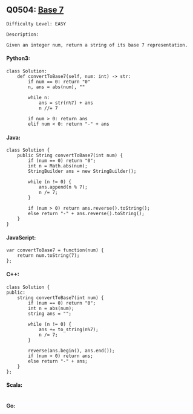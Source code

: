 ## Q0504: [Base 7](https://leetcode.com/problems/base-7/)

```
Difficulty Level: EASY
```

```
Description:

Given an integer num, return a string of its base 7 representation.
```

#### Python3:

```
class Solution:
    def convertToBase7(self, num: int) -> str:
        if num == 0: return "0"
        n, ans = abs(num), ""

        while n:
            ans = str(n%7) + ans
            n //= 7

        if num > 0: return ans
        elif num < 0: return "-" + ans
```

#### Java:

```
class Solution {
    public String convertToBase7(int num) {
        if (num == 0) return "0";
        int n = Math.abs(num);
        StringBuilder ans = new StringBuilder();

        while (n != 0) {
            ans.append(n % 7);
            n /= 7;
        }

        if (num > 0) return ans.reverse().toString();
        else return "-" + ans.reverse().toString();
    }
}
```

#### JavaScript:

```
var convertToBase7 = function(num) {
    return num.toString(7);
};
```

#### C++:

```
class Solution {
public:
    string convertToBase7(int num) {
        if (num == 0) return "0";
        int n = abs(num);
        string ans = "";

        while (n != 0) {
            ans += to_string(n%7);
            n /= 7;
        }

        reverse(ans.begin(), ans.end());
        if (num > 0) return ans;
        else return "-" + ans;
    }
};
```

#### Scala:

```

```

#### Go:

```

```